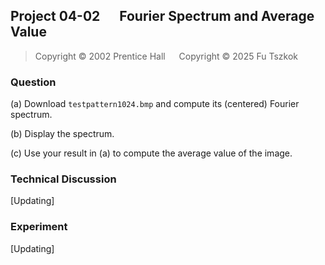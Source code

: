 ## Project 04-02 &emsp; Fourier Spectrum and Average Value

> Copyright © 2002 Prentice Hall &emsp; Copyright © 2025 Fu Tszkok

### Question

(a) Download `testpattern1024.bmp` and compute its (centered) Fourier spectrum.

(b) Display the spectrum.

(c) Use your result in (a) to compute the average value of the image.

### Technical Discussion

[Updating]

### Experiment

[Updating]
